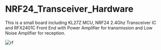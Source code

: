 # NRF24_Transceiver_Hardware

This is a small board including KL27Z MCU, NRF24 2.4Ghz Transceiver IC and RFX2401C Front End with Power Amplifier for transmission and Low Noise Amplifier for reception.


![rf](https://user-images.githubusercontent.com/61315249/75037998-7c117c80-54c6-11ea-8cf1-c8425b289b74.png)
